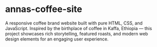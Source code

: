 # annas-coffee-site
A responsive coffee brand website built with pure HTML, CSS, and JavaScript. Inspired by the birthplace of coffee in Kaffa, Ethiopia — this project showcases rich storytelling, featured roasts, and modern web design elements for an engaging user experience.
